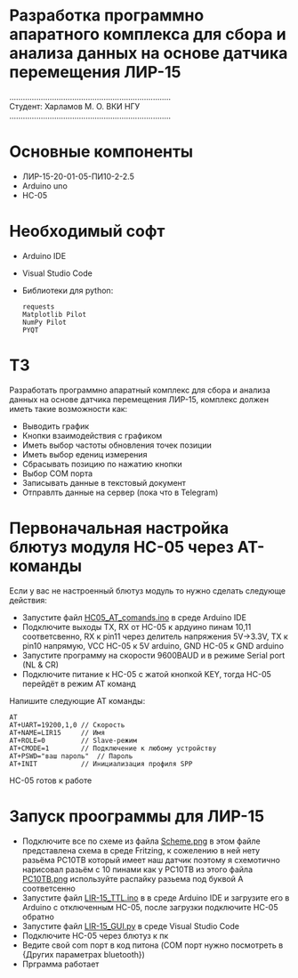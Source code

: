 # Разработка программно апаратного комплекса для сбора и анализа данных на основе датчика перемещения ЛИР-15
........................................................................  
Студент: Харламов М. О. ВКИ НГУ  
........................................................................  
# Основные компоненты    
  + ЛИР-15-20-01-05-ПИ10-2-2.5  
  + Arduino uno  
  + HC-05
# Необходимый софт
  + Arduino IDE  
  + Visual Studio Code 
  + Библиотеки для python:  
  
        requests  
        Matplotlib Pilot  
        NumPy Pilot  
        PYQT  
# ТЗ
  Разработать программно апаратный комплекс для сбора и анализа данных на основе датчика перемещения ЛИР-15, комплекс должен иметь такие возможности как:  
  
  + Выводить график
  + Кнопки взаимодействия с графиком  
  + Иметь выбор частоты обновления точек позиции  
  + Иметь выбор едениц измерения  
  + Сбрасывать позицию по нажатию кнопки  
  + Выбор COM порта  
  + Записывать данные в текстовый документ  
  + Отправлть данные на сервер (пока что в Telegram)  
  
# Первоначальная настройка блютуз модуля HC-05 через AT-команды
Если у вас не настроенный блютуз модуль то нужно сделать следующе действия:  
  
+ Запустите файл [HC05_AT_comands.ino](https://github.com/Neeroz71/LIR_15/blob/e09922a20f8a7f8cdbdd1b0291ac6bd0cb7d2a8d/HC05_AT_comands.ino) в среде Arduino IDE  
+ Подключите выходы TX, RX от HC-05 к ардуино пинам 10,11 соответсвенно, RX к pin11 через делитель напряжения 5V→3.3V, TX к pin10 напрямую, VCC HC-05 к 5V arduino, GND HC-05 к GND arduino  
+ Запустите программу на скорости 9600BAUD и в режиме Serial port (NL & CR)  
+ Подключите питание к HC-05 с жатой кнопкой KEY, тогда HC-05 перейдёт в режим AT команд  
  
Напишите следующие AT команды:  
  
    AT  
    AT+UART=19200,1,0 // Скорость 
    AT+NAME=LIR15     // Имя
    AT+ROLE=0         // Slave-режим  
    AT+CMODE=1        // Подключение к любому устройству  
    AT+PSWD="ваш пароль"  // Пароль  
    AT+INIT           // Инициализация профиля SPP  
HC-05 готов к работе  

# Запуск проограммы для ЛИР-15
+ Подключите все по схеме из файла [Scheme.png](https://github.com/Neeroz71/LIR_15/blob/f1e7c0295d92306907926a0c61a72b1689f5900c/Scheme.png) в этом файле представлена схема в среде Fritzing, к сожелению в ней нету разьёма PC10TB который имеет наш датчик поэтому я схемотично нарисовал разьём с 10 пинами как у PC10TB из этого файла [PC10TB.png](https://github.com/Neeroz71/LIR_15/blob/f1e7c0295d92306907926a0c61a72b1689f5900c/PC10TB.png) используйте распайку разьема под буквой A соответсенно
+ Запустите файл [LIR-15_TTL.ino](https://github.com/Neeroz71/LIR_15/blob/71f800423732c0921bcdbf73c49f1f4220726394/LIR-15_TTL.ino) в в среде Arduino IDE и загрузите его в Arduino с отключенным HC-05, после загрузки подключите HC-05 обратно
+ Запустите файл [LIR-15_GUI.py](https://github.com/Neeroz71/LIR_15/blob/71f800423732c0921bcdbf73c49f1f4220726394/LIR-15_GUI.py) в среде Visual Studio Code
+ Подключите HC-05 через блютуз к пк
+ Ведите свой com порт в код питона (COM порт нужно посмотреть в {Других параметрах bluetooth})
+ Прграмма работает
